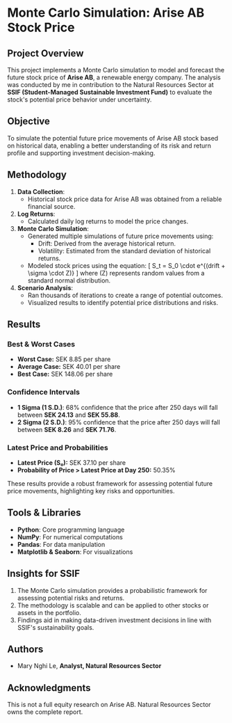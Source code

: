 # Monte Carlo Simulation: Arise AB Stock Price

## Project Overview

This project implements a Monte Carlo simulation to model and forecast the future stock price of **Arise AB**, a renewable energy company. The analysis was conducted by me in contribution to the Natural Resources Sector at **SSIF (Student-Managed Sustainable Investment Fund)** to evaluate the stock's potential price behavior under uncertainty.

## Objective

To simulate the potential future price movements of Arise AB stock based on historical data, enabling a better understanding of its risk and return profile and supporting investment decision-making.

## Methodology

1. **Data Collection**: 
   - Historical stock price data for Arise AB was obtained from a reliable financial source.
2. **Log Returns**:
   - Calculated daily log returns to model the price changes.
3. **Monte Carlo Simulation**:
   - Generated multiple simulations of future price movements using:
     - Drift: Derived from the average historical return.
     - Volatility: Estimated from the standard deviation of historical returns.
   - Modeled stock prices using the equation:
     \[
     S_t = S_0 \cdot e^{(drift + \sigma \cdot Z)}
     \]
     where \(Z\) represents random values from a standard normal distribution.
4. **Scenario Analysis**:
   - Ran thousands of iterations to create a range of potential outcomes.
   - Visualized results to identify potential price distributions and risks.

## Results

### Best & Worst Cases
- **Worst Case:** SEK 8.85 per share
- **Average Case:** SEK 40.01 per share
- **Best Case:** SEK 148.06 per share

### Confidence Intervals
- **1 Sigma (1 S.D.)**: 68% confidence that the price after 250 days will fall between **SEK 24.13** and **SEK 55.88**.
- **2 Sigma (2 S.D.)**: 95% confidence that the price after 250 days will fall between **SEK 8.26** and **SEK 71.76**.

### Latest Price and Probabilities
- **Latest Price (S₀):** SEK 37.10 per share
- **Probability of Price > Latest Price at Day 250:** 50.35%

These results provide a robust framework for assessing potential future price movements, highlighting key risks and opportunities.

## Tools & Libraries

- **Python**: Core programming language
- **NumPy**: For numerical computations
- **Pandas**: For data manipulation
- **Matplotlib & Seaborn**: For visualizations

## Insights for SSIF

1. The Monte Carlo simulation provides a probabilistic framework for assessing potential risks and returns.
2. The methodology is scalable and can be applied to other stocks or assets in the portfolio.
3. Findings aid in making data-driven investment decisions in line with SSIF's sustainability goals.

## Authors

- Mary Nghi Le, **Analyst, Natural Resources Sector**

## Acknowledgments

This is not a full equity research on Arise AB. Natural Resources Sector owns the complete report.
